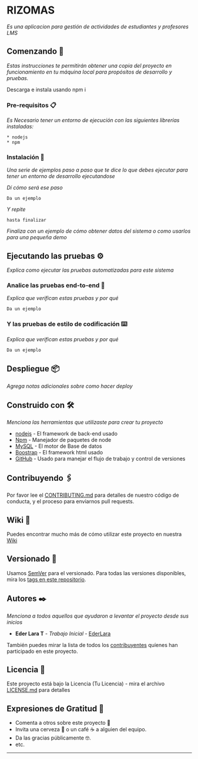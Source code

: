 # RIZOMAS

_Es una aplicacion para gestión de actividades de estudiantes y profesores LMS_

## Comenzando 🚀

_Estas instrucciones te permitirán obtener una copia del proyecto en funcionamiento en tu máquina local para propósitos de desarrollo  y pruebas._

Descarga e instala usando npm i


### Pre-requisitos 📋

_Es Necesario tener un entorno de ejecución con las siguientes librerías instaladas:_

```
* nodejs
* npm
```

### Instalación 🔧

_Una serie de ejemplos paso a paso que te dice lo que debes ejecutar para tener un entorno de desarrollo ejecutandose_

_Dí cómo será ese paso_

```
Da un ejemplo
```

_Y repite_

```
hasta finalizar
```

_Finaliza con un ejemplo de cómo obtener datos del sistema o como usarlos para una pequeña demo_

## Ejecutando las pruebas ⚙️

_Explica como ejecutar las pruebas automatizadas para este sistema_

### Analice las pruebas end-to-end 🔩

_Explica que verifican estas pruebas y por qué_

```
Da un ejemplo
```

### Y las pruebas de estilo de codificación ⌨️

_Explica que verifican estas pruebas y por qué_

```
Da un ejemplo
```

## Despliegue 📦

_Agrega notas adicionales sobre como hacer deploy_

## Construido con 🛠️

_Menciona las herramientas que utilizaste para crear tu proyecto_

* [nodejs](https://www.djangoproject.com/start/overview/) - El framework de back-end usado
* [Npm](https://pypi.org/project/pip/) - Manejador de paquetes de node
* [MySQL](https://www.mysql.com/) - El motor de Base de datos
* [Boostrap](https://www.djangoproject.com/start/overview/) - El framework html usado
* [GitHub](https://github.com/) - Usado para manejar el flujo de trabajo y control de versiones

## Contribuyendo 🖇️

Por favor lee el [CONTRIBUTING.md](https://gist.github.com/villanuevand/xxxxxx) para detalles de nuestro código de conducta, y el proceso para enviarnos pull requests.

## Wiki 📖

Puedes encontrar mucho más de cómo utilizar este proyecto en nuestra [Wiki](https://github.com/tu/proyecto/wiki)

## Versionado 📌

Usamos [SemVer](http://semver.org/) para el versionado. Para todas las versiones disponibles, mira los [tags en este repositorio](https://github.com/tu/proyecto/tags).

## Autores ✒️

_Menciona a todos aquellos que ayudaron a levantar el proyecto desde sus inicios_

* **Eder Lara T**  - *Trabajo Inicial* - [EderLara](https://github.com/EderLara)


También puedes mirar la lista de todos los [contribuyentes](https://github.com/your/project/contributors) quíenes han participado en este proyecto. 

## Licencia 📄
 
Este proyecto está bajo la Licencia (Tu Licencia) - mira el archivo [LICENSE.md](LICENSE.md) para detalles

## Expresiones de Gratitud 🎁

* Comenta a otros sobre este proyecto 📢
* Invita una cerveza 🍺 o un café ☕ a alguien del equipo. 
* Da las gracias públicamente 🤓.
* etc.



---